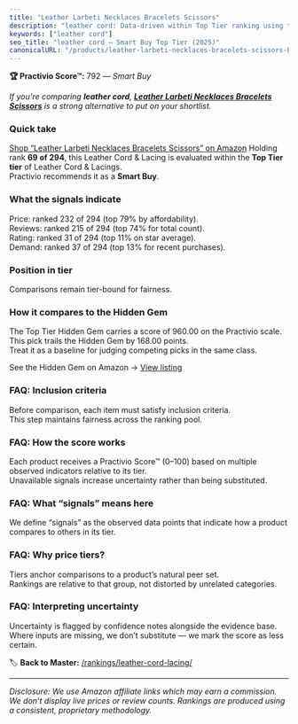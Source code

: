 ```yaml
---
title: "Leather Larbeti Necklaces Bracelets Scissors"
description: "leather cord: Data-driven within Top Tier ranking using the Practivio Score™. Positioned by quality, value, demand, findability, momentum."
keywords: ["leather cord"]
seo_title: "leather cord — Smart Buy Top Tier (2025)"
canonicalURL: "/products/leather-larbeti-necklaces-bracelets-scissors-B0F2J3837R/"
---
```


**🏆 Practivio Score™:** 792 — _Smart Buy_


*If you're comparing **leather cord**, **[Leather Larbeti Necklaces Bracelets Scissors](https://www.amazon.com/dp/B0F2J3837R?tag=practivio-20)** is a strong alternative to put on your shortlist.*
### Quick take
[Shop “Leather Larbeti Necklaces Bracelets Scissors” on Amazon](https://www.amazon.com/dp/B0F2J3837R?tag=practivio-20)
Holding rank **69 of 294**, this Leather Cord & Lacing is evaluated within the **Top Tier tier** of Leather Cord & Lacings.  
Practivio recommends it as a **Smart Buy**.

### What the signals indicate
Price: ranked 232 of 294 (top 79% by affordability).  
Reviews: ranked 215 of 294 (top 74% for total count).  
Rating: ranked 31 of 294 (top 11% on star average).  
Demand: ranked 37 of 294 (top 13% for recent purchases).

### Position in tier
Comparisons remain tier-bound for fairness.

### How it compares to the Hidden Gem
The Top Tier Hidden Gem carries a score of 960.00 on the Practivio scale.  
This pick trails the Hidden Gem by 168.00 points.  
Treat it as a baseline for judging competing picks in the same class.  

See the Hidden Gem on Amazon → [View listing](https://www.amazon.com/dp/B00ZO1PXDO?tag=practivio-20)

### FAQ: Inclusion criteria
Before comparison, each item must satisfy inclusion criteria.  
This step maintains fairness across the ranking pool.

### FAQ: How the score works
Each product receives a Practivio Score™ (0–100) based on multiple observed indicators relative to its tier.  
Unavailable signals increase uncertainty rather than being substituted.

### FAQ: What “signals” means here
We define “signals” as the observed data points that indicate how a product compares to others in its tier.

### FAQ: Why price tiers?
Tiers anchor comparisons to a product’s natural peer set.  
Rankings are relative to that group, not distorted by unrelated categories.

### FAQ: Interpreting uncertainty
Uncertainty is flagged by confidence notes alongside the evidence base.  
Where inputs are missing, we don’t substitute — we mark the score as less certain.


🏷️ **Back to Master:** [/rankings/leather-cord-lacing/](/rankings/leather-cord-lacing/)

---
_Disclosure: We use Amazon affiliate links which may earn a commission. We don’t display live prices or review counts. Rankings are produced using a consistent, proprietary methodology._
